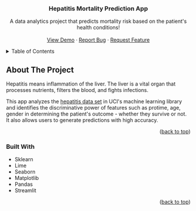 <div id="top"></div>

<!-- PROJECT LOGO -->
<br />

<h3 align="center">Hepatitis Mortality Prediction App</h3>

  <p align="center">
    A data analytics project that predicts mortality risk based on the patient's health conditions!
    <br />
    <br />
    <a href="https://xinyang1243-hepatitis-mortality-app-app-q01dh8.streamlit.app/">View Demo</a>
    ·
    <a href="https://github.com/xinyang1243/Hepatitis-mortality-app/issues">Report Bug</a>
    ·
    <a href="https://github.com/xinyang1243/Hepatitis-mortality-app/issues">Request Feature</a>
  </p>
</div>



<!-- TABLE OF CONTENTS -->
<details>
  <summary>Table of Contents</summary>
  <ol>
    <li>
      <a href="#about-the-project">About The Project</a>
      <ul>
        <li><a href="#built-with">Built With</a></li>
      </ul>
    </li>
    <li><a href="#roadmap">Result</a></li>
  </ol>
</details>



<!-- ABOUT THE PROJECT -->
## About The Project

Hepatitis means inflammation of the liver. The liver is a vital organ that processes nutrients, filters the blood, and fights infections. 

This app analyzes the [hepatitis data set](https://archive.ics.uci.edu/ml/datasets/hepatitis) in UCI's machine learning library and identifies the discriminative power of features such as protime, age, gender in determining the patient's outcome - whether they survive or not. It also allows users to generate predictions with high accuracy.

<p align="right">(<a href="#top">back to top</a>)</p>


### Built With

* Sklearn
* Lime
* Seaborn
* Matplotlib
* Pandas
* Streamlit

<p align="right">(<a href="#top">back to top</a>)</p>


<!-- MARKDOWN LINKS & IMAGES -->
<!-- https://www.markdownguide.org/basic-syntax/#reference-style-links -->
[contributors-shield]: https://img.shields.io/github/contributors/github_username/repo_name.svg?style=for-the-badge
[contributors-url]: https://github.com/github_username/repo_name/graphs/contributors
[forks-shield]: https://img.shields.io/github/forks/github_username/repo_name.svg?style=for-the-badge
[forks-url]: https://github.com/github_username/repo_name/network/members
[stars-shield]: https://img.shields.io/github/stars/github_username/repo_name.svg?style=for-the-badge
[stars-url]: https://github.com/github_username/repo_name/stargazers
[issues-shield]: https://img.shields.io/github/issues/github_username/repo_name.svg?style=for-the-badge
[issues-url]: https://github.com/github_username/repo_name/issues
[license-shield]: https://img.shields.io/github/license/github_username/repo_name.svg?style=for-the-badge
[license-url]: https://github.com/github_username/repo_name/blob/master/LICENSE.txt
[linkedin-shield]: https://img.shields.io/badge/-LinkedIn-black.svg?style=for-the-badge&logo=linkedin&colorB=555
[linkedin-url]: https://linkedin.com/in/linkedin_username
[product-screenshot]: images/screenshot.png

